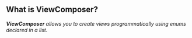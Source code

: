 ## What is ViewComposer?
_**ViewComposer** allows you to create views programmatically using enums declared in a list._
